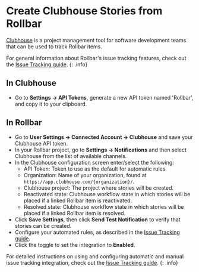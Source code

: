 # Create Clubhouse Stories from Rollbar

[Clubhouse](https://clubhouse.io/) is a project management tool for software development teams that can be used to track Rollbar items.

For general information about Rollbar's issue tracking features, check out the [Issue Tracking guide](../issue-tracking/). 
{: .info}

## In Clubhouse

* Go to **Settings -> API Tokens**, generate a new API token named 'Rollbar', and copy it to your clipboard. 

## In Rollbar

* Go to **User Settings -> Connected Account -> Clubhouse** and save your Clubhouse API token.
* In your Rollbar project, go to **Settings -> Notifications** and then select Clubhouse from the list of available channels.
* In the Clubhouse configuration screen enter/select the following:
   * API Token:  Token to use as the default for automatic rules.
   * Organization:  Name of your organization, found at `https://app.clubhouse.com/{organization}/`.
   * Clubhouse project:  The project where stories will be created.
   * Reactivated state:  Clubhouse workflow state in which stories will be placed if a linked Rollbar item is reactivated.
   * Resolved state: Clubhouse workflow state in which stories will be placed if a linked Rollbar item is resolved.
* Click **Save Settings**, then click **Send Test Notification** to verify that stories can be created.
* Configure your automated rules, as described in the [Issue Tracking guide](../issue-tracking/).
* Click the toggle to set the integration to **Enabled**.

For detailed instructions on using and configuring automatic and manual issue tracking integration, check out the [Issue Tracking guide](../issue-tracking/).
{: .info} 
